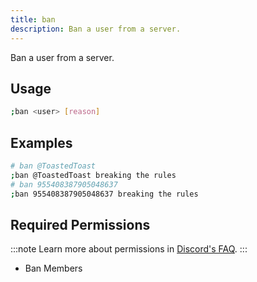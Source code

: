 ```yaml
---
title: ban
description: Ban a user from a server.
---
```


Ban a user from a server.

## Usage

```sh
;ban <user> [reason]
```

## Examples

```sh
# ban @ToastedToast
;ban @ToastedToast breaking the rules
# ban 955408387905048637
;ban 955408387905048637 breaking the rules
```

## Required Permissions

:::note
Learn more about permissions in [Discord's FAQ](https://support.discord.com/hc/en-us/articles/206029707-Setting-Up-Permissions-FAQ).
:::

- Ban Members
